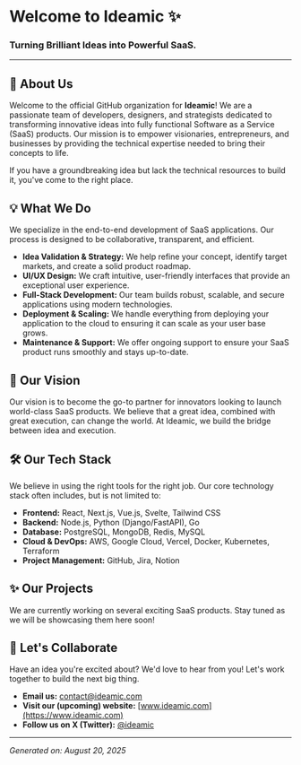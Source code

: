# Welcome to Ideamic ✨

### Turning Brilliant Ideas into Powerful SaaS.

---

## 🚀 About Us

Welcome to the official GitHub organization for **Ideamic**! We are a passionate team of developers, designers, and strategists dedicated to transforming innovative ideas into fully functional Software as a Service (SaaS) products. Our mission is to empower visionaries, entrepreneurs, and businesses by providing the technical expertise needed to bring their concepts to life.

If you have a groundbreaking idea but lack the technical resources to build it, you've come to the right place.

## 💡 What We Do

We specialize in the end-to-end development of SaaS applications. Our process is designed to be collaborative, transparent, and efficient.

-   **Idea Validation & Strategy:** We help refine your concept, identify target markets, and create a solid product roadmap.
-   **UI/UX Design:** We craft intuitive, user-friendly interfaces that provide an exceptional user experience.
-   **Full-Stack Development:** Our team builds robust, scalable, and secure applications using modern technologies.
-   **Deployment & Scaling:** We handle everything from deploying your application to the cloud to ensuring it can scale as your user base grows.
-   **Maintenance & Support:** We offer ongoing support to ensure your SaaS product runs smoothly and stays up-to-date.

## 🔭 Our Vision

Our vision is to become the go-to partner for innovators looking to launch world-class SaaS products. We believe that a great idea, combined with great execution, can change the world. At Ideamic, we build the bridge between idea and execution.

## 🛠️ Our Tech Stack

We believe in using the right tools for the right job. Our core technology stack often includes, but is not limited to:

-   **Frontend:** React, Next.js, Vue.js, Svelte, Tailwind CSS
-   **Backend:** Node.js, Python (Django/FastAPI), Go
-   **Database:** PostgreSQL, MongoDB, Redis, MySQL
-   **Cloud & DevOps:** AWS, Google Cloud, Vercel, Docker, Kubernetes, Terraform
-   **Project Management:** GitHub, Jira, Notion

## ✨ Our Projects

We are currently working on several exciting SaaS products. Stay tuned as we will be showcasing them here soon!

## 🤝 Let's Collaborate

Have an idea you're excited about? We'd love to hear from you! Let's work together to build the next big thing.

-   **Email us:** [contact@ideamic.com](mailto:contact@ideamic.com)
-   **Visit our (upcoming) website:** [www.ideamic.com](https://www.ideamic.com)
-   **Follow us on X (Twitter):** [@ideamic](https://twitter.com/ideamic)

---
*Generated on: August 20, 2025*
